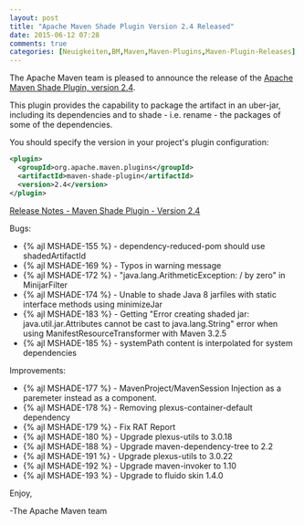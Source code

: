 ```yaml
---
layout: post
title: "Apache Maven Shade Plugin Version 2.4 Released"
date: 2015-06-12 07:28
comments: true
categories: [Neuigkeiten,BM,Maven,Maven-Plugins,Maven-Plugin-Releases]
---
```

The Apache Maven team is pleased to announce the release of the [Apache
Maven Shade Plugin, version 2.4](http://maven.apache.org/plugins/maven-shade-plugin/).

This plugin provides the capability to package the artifact in an uber-jar,
including its dependencies and to shade - i.e. rename - the packages of some of
the dependencies.

You should specify the version in your project's plugin configuration:

``` xml
<plugin>
  <groupId>org.apache.maven.plugins</groupId>
  <artifactId>maven-shade-plugin</artifactId>
  <version>2.4</version>
</plugin>
```

<!-- more -->

[Release Notes - Maven Shade Plugin - Version 2.4](https://issues.apache.org/jira/secure/ReleaseNote.jspa?projectId=12317921&version=12331393)

Bugs:

 * {% ajl MSHADE-155 %} - dependency-reduced-pom should use shadedArtifactId
 * {% ajl MSHADE-169 %} - Typos in warning message
 * {% ajl MSHADE-172 %} - "java.lang.ArithmeticException: / by zero" in MinijarFilter
 * {% ajl MSHADE-174 %} - Unable to shade Java 8 jarfiles with static interface methods using minimizeJar
 * {% ajl MSHADE-183 %} - Getting "Error creating shaded jar: java.util.jar.Attributes cannot be cast to java.lang.String" error when using ManifestResourceTransformer with Maven 3.2.5
 * {% ajl MSHADE-185 %} - systemPath content is interpolated for system dependencies

Improvements:

 * {% ajl MSHADE-177 %} - MavenProject/MavenSession Injection as a paremeter instead as a component.
 * {% ajl MSHADE-178 %} - Removing plexus-container-default dependency
 * {% ajl MSHADE-179 %} - Fix RAT Report
 * {% ajl MSHADE-180 %} - Upgrade plexus-utils to 3.0.18
 * {% ajl MSHADE-188 %} - Upgrade maven-dependency-tree to 2.2
 * {% ajl MSHADE-191 %} - Upgrade plexus-utils to 3.0.22
 * {% ajl MSHADE-192 %} - Upgrade maven-invoker to 1.10
 * {% ajl MSHADE-193 %} - Upgrade to fluido skin 1.4.0


Enjoy,

-The Apache Maven team
